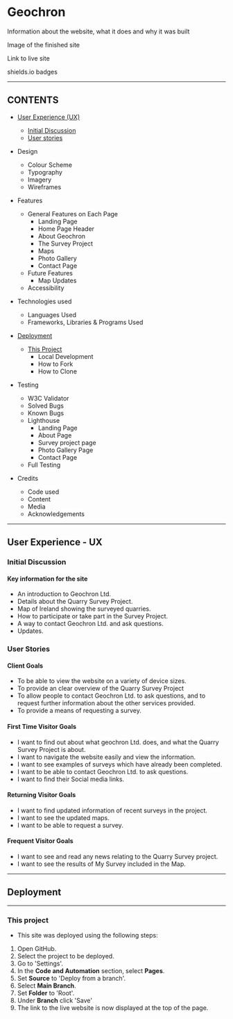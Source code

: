 # Geochron

Information about the website, what it does and why it was built

Image of the finished site

Link to live site

shields.io badges

---

## CONTENTS

* [User Experience (UX)](#user-experience---ux)
  * [Initial Discussion](#initial-discussion)
  * [User stories](#user-stories)

* Design
  * Colour Scheme
  * Typography
  * Imagery
  * Wireframes

* Features
  * General Features on Each Page
    * Landing Page
    * Home Page Header
    * About Geochron
    * The Survey Project
    * Maps
    * Photo Gallery
    * Contact Page
  * Future Features
    * Map Updates
  * Accessibility
* Technologies used
  * Languages Used
  * Frameworks, Libraries & Programs Used

* [Deployment](#deployment)
  * [This Project](#this-project)
    * Local Development
    * How to Fork
    * How to Clone

* Testing
  * W3C Validator
  * Solved Bugs
  * Known Bugs
  * Lighthouse
    * Landing Page
    * About Page
    * Survey project page
    * Photo Gallery Page
    * Contact Page
  * Full Testing

* Credits
  * Code used
  * Content
  * Media
  * Acknowledgements

---

## User Experience - UX

### Initial Discussion

#### Key information for the site

* An introduction to Geochron Ltd.
* Details about the Quarry Survey Project.
* Map of Ireland showing the surveyed quarries.
* How to participate or take part in the Survey Project.
* A way to contact Geochron Ltd. and ask questions.
* Updates.

### User Stories

#### Client Goals

* To be able to view the website on a variety of device sizes.
* To provide an  clear overview of the Quarry Survey Project
* To allow people to contact Geochron Ltd. to ask questions, and to request further information about the other services provided.
* To provide a means of requesting a survey.

#### First Time Visitor Goals

* I want to find out about what geochron Ltd. does, and what the Quarry Survey Project is about.
* I want to navigate the website easily and view the information.
* I want to see examples of surveys which have already been completed.
* I want to be able to contact Geochron Ltd. to ask questions.
* I want to find their Social media links.

#### Returning Visitor Goals

* I want to find updated information of recent surveys in the project.
* I want to see the updated maps.
* I want to be able to request a survey.

#### Frequent Visitor Goals

* I want to see and read any news relating to the Quarry Survey project.
* I want to see the results of My Survey included in the Map.

---

## Deployment

---

### This project

* This site was deployed  using the following steps:

1. Open GitHub.
2. Select the project to be deployed.
3. Go to 'Settings'.
4. In the **Code and Automation** section, select **Pages**.
5. Set **Source** to 'Deploy from a branch'.  
6. Select **Main Branch**.
7. Set **Folder** to 'Root'.
8. Under **Branch** click 'Save'
9. The link to the live website is now displayed at the top of the page.




